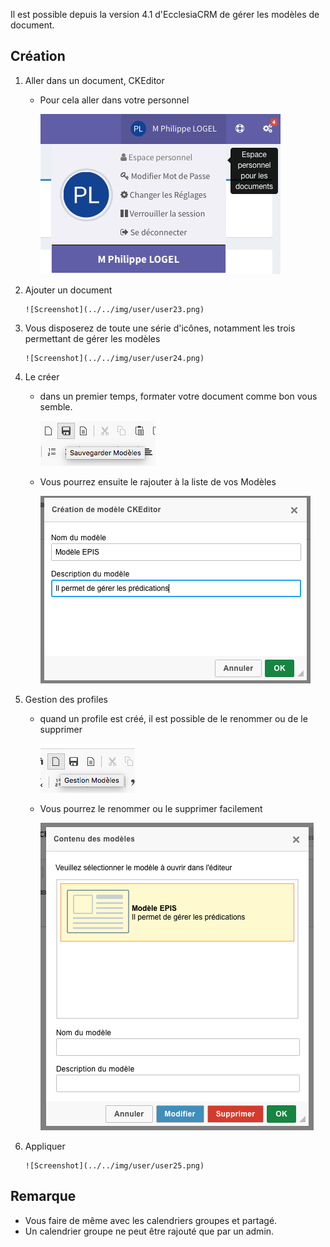 Il est possible depuis la version 4.1 d'EcclesiaCRM de gérer les modèles de document.

## Création

1. Aller dans un document, CKEditor

    - Pour cela aller dans votre personnel
       
       ![Screenshot](../../img/user/user22.png)

2. Ajouter un document
    
       ![Screenshot](../../img/user/user23.png)

3. Vous disposerez de toute une série d'icônes, notamment les trois permettant de gérer les modèles

       ![Screenshot](../../img/user/user24.png)
      
4. Le créer

    - dans un premier temps, formater votre document comme bon vous semble.

       ![Screenshot](../../img/user/user27.png)
       
    - Vous pourrez ensuite le rajouter à la liste de vos Modèles
    
       ![Screenshot](../../img/user/user29.png)
     

5. Gestion des profiles

    - quand un profile est créé, il est possible de le renommer ou de le supprimer

       ![Screenshot](../../img/user/user26.png)
    
    - Vous pourrez le renommer ou le supprimer facilement
    
       ![Screenshot](../../img/user/user28.png)

6. Appliquer

       ![Screenshot](../../img/user/user25.png)

## Remarque

- Vous faire de même avec les calendriers groupes et partagé.
- Un calendrier groupe ne peut être rajouté que par un admin.

